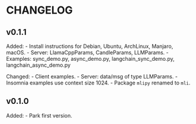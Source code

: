 # CHANGELOG

## v0.1.1

Added:
    - Install instructions for Debian, Ubuntu, ArchLinux, Manjaro, macOS.
    - Server: LlamaCppParams, CandleParams, LLMParams.
    - Examples: sync_demo.py, async_demo.py, langchain_sync_demo.py, langchain_async_demo.py

Changed:
    - Client examples.
    - Server: data/msg of type LLMParams.
    - Insomnia examples use context size 1024.
    - Package `mlipy` renamed to `mli`.

## v0.1.0

Added:
    - Park first version.